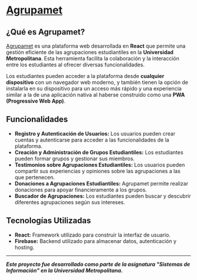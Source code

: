 # [Agrupamet](https://agrupamet.web.app/)
## ¿Qué es Agrupamet?
[Agrupamet](https://agrupamet.web.app/) es una plataforma web desarrollada en **React** que permite una gestión eficiente de las agrupaciones estudiantiles en la **Universidad Metropolitana**. Esta herramienta facilita la colaboración y la interacción entre los estudiantes al ofrecer diversas funcionalidades.

Los estudiantes pueden acceder a la plataforma desde **cualquier dispositivo** con un navegador web moderno, y también tienen la opción de instalarla en su dispositivo para un acceso más rápido y una experiencia similar a la de una aplicación nativa al haberse construido como una **PWA (Progressive Web App)**.

## Funcionalidades 
* **Registro y Autenticación de Usuarios:** Los usuarios pueden crear cuentas y autenticarse para acceder a las funcionalidades de la plataforma.
* **Creación y Administración de Grupos Estudiantiles:** Los estudiantes pueden formar grupos y gestionar sus miembros.
* **Testimonios sobre Agrupaciones Estudiantiles:** Los usuarios pueden compartir sus experiencias y opiniones sobre las agrupaciones a las que pertenecen.
* **Donaciones a Agrupaciones Estudiantiles:** Agrupamet permite realizar donaciones para apoyar financieramente a los grupos.
* **Buscador de Agrupaciones:** Los estudiantes pueden buscar y descubrir diferentes agrupaciones según sus intereses.

## Tecnologías Utilizadas
* **React:** Framework utilizado para construir la interfaz de usuario.
* **Firebase:** Backend utilizado para almacenar datos, autenticación y hosting.


----

_**Este proyecto fue desarrollado como parte de la asignatura "Sistemas de Información" en la Universidad Metropolitana.**_
